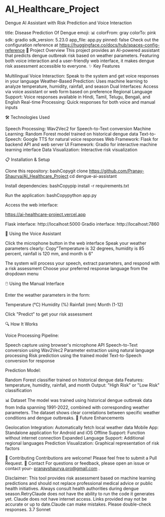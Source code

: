 # AI_Healthcare_Project

Dengue AI Assistant with Risk Prediction and Voice Interaction

title: Disease Prediction Of Dengue
emoji: 📊
colorFrom: gray
colorTo: pink
sdk: gradio
sdk_version: 5.23.0
app_file: app.py
pinned: false
Check out the configuration reference at https://huggingface.co/docs/hub/spaces-config-reference
🦟 Project Overview
This project provides an AI-powered assistant that predicts dengue outbreak risk based on weather parameters. Featuring both voice interaction and a user-friendly web interface, it makes dengue risk assessment accessible to everyone.
✨ Key Features

Multilingual Voice Interaction: Speak to the system and get voice responses in your language
Weather-Based Prediction: Uses machine learning to analyze temperature, humidity, rainfall, and season
Dual Interfaces: Access via voice assistant or web form based on preference
Regional Language Support: Voice responses available in Hindi, Tamil, Telugu, Bengali, and English
Real-time Processing: Quick responses for both voice and manual inputs

🛠️ Technologies Used

Speech Processing: Wav2Vec2 for Speech-to-Text conversion
Machine Learning: Random Forest model trained on historical dengue data
Text-to-Speech: Google TTS for natural voice responses
Web Framework: Flask for backend API and web server
UI Framework: Gradio for interactive machine learning interface
Data Visualization: Interactive risk visualization

📋 Installation & Setup

Clone this repository:
bashCopygit clone https://github.com/Pranay-Shaurya/AI_Healthcare_Project
cd dengue-ai-assistant

Install dependencies:
bashCopypip install -r requirements.txt

Run the application:
bashCopypython app.py

Access the web interface:

https://ai-healthcare-project.vercel.app

Flask interface: http://localhost:5000
Gradio interface: http://localhost:7860



🎤 Using the Voice Assistant

Click the microphone button in the web interface
Speak your weather parameters clearly:
Copy"Temperature is 32 degrees, humidity is 85 percent, rainfall is 120 mm, and month is 6"

The system will process your speech, extract parameters, and respond with a risk assessment
Choose your preferred response language from the dropdown menu

🖱️ Using the Manual Interface

Enter the weather parameters in the form:

Temperature (°C)
Humidity (%)
Rainfall (mm)
Month (1-12)


Click "Predict" to get your risk assessment

🔍 How It Works

Voice Processing Pipeline:

Speech capture using browser's microphone API
Speech-to-Text conversion using Wav2Vec2
Parameter extraction using natural language processing
Risk prediction using the trained model
Text-to-Speech conversion for response


Prediction Model:

Random Forest classifier trained on historical dengue data
Features: temperature, humidity, rainfall, and month
Output: "High Risk" or "Low Risk" classification



📊 Dataset
The model was trained using historical dengue outbreak data from India spanning 1991-2022, combined with corresponding weather parameters. The dataset shows clear correlations between specific weather conditions and dengue outbreaks.
🔮 Future Enhancements

Geolocation Integration: Automatically fetch local weather data
Mobile App: Standalone application for Android and iOS
Offline Support: Function without internet connection
Expanded Language Support: Additional regional languages
Prediction Visualization: Graphical representation of risk factors

🤝 Contributing
Contributions are welcome! Please feel free to submit a Pull Request.
📧 Contact
For questions or feedback, please open an issue or contact your- pranayshaurya.pro@gmail.com .

Disclaimer: This tool provides risk assessment based on machine learning predictions and should not replace professional medical advice or public health initiatives. Always consult health authorities during dengue season.RetryClaude does not have the ability to run the code it generates yet. Claude does not have internet access. Links provided may not be accurate or up to date.Claude can make mistakes. Please double-check responses. 3.7 Sonnet
